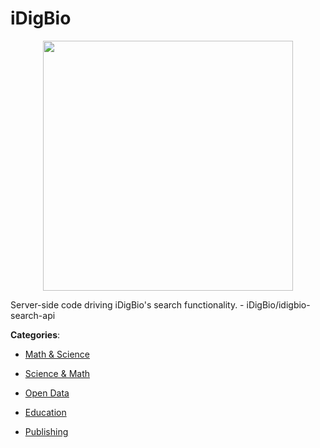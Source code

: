 # iDigBio
<p align="center">
    <img width="400" src="https://raw.githubusercontent.com/apis-list/apis-list/apis/idigbio/logo_256x256.png" />
</p>

Server-side code driving iDigBio's search functionality.  - iDigBio/idigbio-search-api



**Categories**:

- [Math & Science](https://github.com/apis-list/apis-list#math-and-science)

- [Science & Math](https://github.com/apis-list/apis-list#science-and-math)

- [Open Data](https://github.com/apis-list/apis-list#open-data)

- [Education](https://github.com/apis-list/apis-list#education)

- [Publishing](https://github.com/apis-list/apis-list#publishing)



